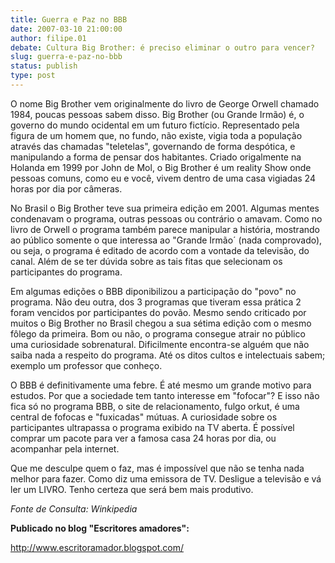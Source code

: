 ```yaml
---
title: Guerra e Paz no BBB
date: 2007-03-10 21:00:00
author: filipe.01
debate: Cultura Big Brother: é preciso eliminar o outro para vencer?
slug: guerra-e-paz-no-bbb
status: publish 
type: post
---
```


O nome Big Brother vem originalmente do livro de George Orwell chamado 1984, poucas pessoas sabem disso. Big Brother (ou Grande Irmão) é, o governo do mundo ocidental em um futuro fictício. Representado pela figura de um homem que, no fundo, não existe, vigia toda a população através das chamadas "teletelas", governando de forma despótica, e manipulando a forma de pensar dos habitantes. Criado origalmente na Holanda em 1999 por John de Mol, o Big Brother é um reality Show onde pessoas comuns, como eu e você, vivem dentro de uma casa vigiadas 24 horas por dia por câmeras.


No Brasil o Big Brother teve sua primeira edição em 2001. Algumas mentes condenavam o programa, outras pessoas ou contrário o amavam. Como no livro de Orwell o programa também parece manipular a história, mostrando ao público somente o que interessa ao "Grande Irmão´ (nada comprovado), ou seja, o programa é editado de acordo com a vontade da televisão, do canal. Além de se ter dúvida sobre as tais fitas que selecionam os participantes do programa.


Em algumas edições o BBB diponibilizou a participação do "povo" no programa. Não deu outra, dos 3 programas que tiveram essa prática 2 foram vencidos por participantes do povão. Mesmo sendo criticado por muitos o Big Brother no Brasil chegou a sua sétima edição com o mesmo fôlego da primeira. Bom ou não, o programa consegue atrair no público uma curiosidade sobrenatural. Dificilmente encontra-se alguém que não saiba nada a respeito do programa. Até os ditos cultos e intelectuais sabem; exemplo um professor que conheço.


O BBB é definitivamente uma febre. É até mesmo um grande motivo para estudos. Por que a sociedade tem tanto interesse em "fofocar"? E isso não fica só no programa BBB, o site de relacionamento, fulgo orkut, é uma central de fofocas e "fuxicadas" mútuas. A curiosidade sobre os participantes ultrapassa o programa exibido na TV aberta. É possível comprar um pacote para ver a famosa casa 24 horas por dia, ou acompanhar pela internet.


Que me desculpe quem o faz, mas é impossível que não se tenha nada melhor para fazer. Como diz uma emissora de TV. Desligue a televisão e vá ler um LIVRO. Tenho certeza que será bem mais produtivo.


*Fonte de Consulta: Winkipedia*


**Publicado no blog "Escritores amadores":**


<http://www.escritoramador.blogspot.com/>


